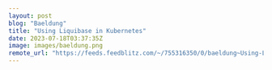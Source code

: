```yaml
---
layout: post
blog: "Baeldung"
title: "Using Liquibase in Kubernetes"
date: 2023-07-18T03:37:35Z
image: images/baeldung.png
remote_url: "https://feeds.feedblitz.com/~/755316350/0/baeldung~Using-Liquibase-in-Kubernetes"
---
```

